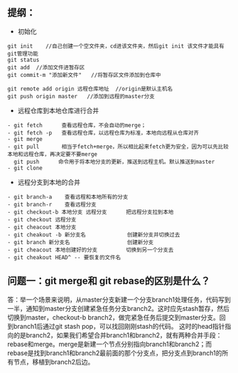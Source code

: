 提纲：
---

- 初始化
```
git init    //自己创建一个空文件夹，cd进该文件夹，然后git init 该文件才能具有git管理功能
git status
git add  //添加文件进暂存区
git commit-m "添加新文件"   //将暂存区文件添加到仓库中

git remote add origin 远程仓库地址  //origin是默认主机名
git push origin master   //添加到远程的master分支
```

- 远程仓库到本地仓库进行合并
```
- git fetch      查看远程仓库，不会自动的merge；
- git fetch -p   查看远程仓库，以远程仓库为标准，本地向远程从仓库对齐
- git merge    
- git pull       相当于fetch+merge，所以相比起来fetch更为安全，因为可以先比较本地和远程仓库，再决定要不要merge
  git push      命令用于将本地分支的更新，推送到远程主机。默认推送到master
- git clone
```

- 远程分支到本地的合并
```
- git branch-a    查看远程和本地所有的分支
- git branch-r    查看远程分支
- git checkout-b 本地分支 远程分支      把远程分支拉到本地
- git checkout 远程分支                 
- git cheacout 本地分支
- git cheakout -b 新分支名             创建新分支并切换过去
- git branch 新分支名                  创建新分支
- git cheacout 本地创建好的分支         切换到另一个分支去
- git cheakout HEAD^ -- 要恢复的文件名
```

问题一：git merge和 git rebase的区别是什么？
---
答：举一个场景来说明，从master分支新建一个分支branch1处理任务，代码写到一半，通知到master分支创建紧急任务分支branch2。这时应先stash暂存，然后切换到master，checkout-b branch2，做完紧急任务后提交到master分支。回到branch1后通过git stash pop，可以找回刚刚stash的代码。
这时的head指针指向的是branch2，如果我们希望合并branch1和branch2，就有两种合并手段：rebase和merge。merge是新建一个节点分别指向branch1和branch2；而rebase是找到branch1和branch2最前面的那个分支点，把分支点到branch1的所有节点，移植到branch2后边。
